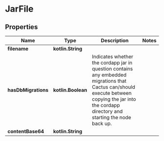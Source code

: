 
# JarFile

## Properties
Name | Type | Description | Notes
------------ | ------------- | ------------- | -------------
**filename** | **kotlin.String** |  | 
**hasDbMigrations** | **kotlin.Boolean** | Indicates whether the cordapp jar in question contains any embedded migrations that Cactus can/should execute between copying the jar into the cordapp directory and starting the node back up. | 
**contentBase64** | **kotlin.String** |  | 



